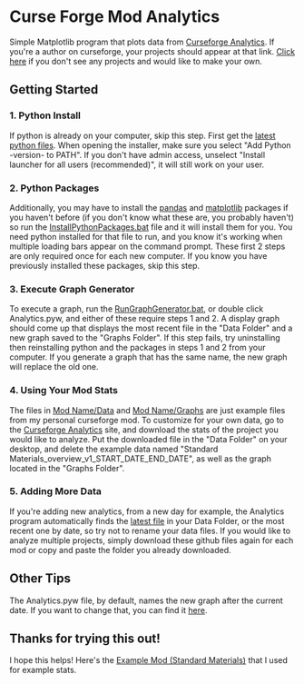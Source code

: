 # Curse Forge Mod Analytics
Simple Matplotlib program that plots data from [Curseforge Analytics](https://authors.curseforge.com/dashboard/projects). If you're a author on curseforge, your projects should appear at that link. [Click here](https://www.curseforge.com/project/create "Create a CurseForge Project") if you don't see any projects and would like to make your own.

## Getting Started
### 1. Python Install
If python is already on your computer, skip this step. First get the [latest python files](https://www.python.org/downloads/ "Python Download"). When opening the installer, make sure you select "Add Python -version- to PATH". If you don't have admin access, unselect "Install launcher for all users (recommended)", it will still work on your user.

### 2. Python Packages
Additionally, you may have to install the [pandas](Mod%20Name/Analytics.pyw#L1) and [matplotlib](Mod%20Name/Analytics.pyw#L2) packages if you haven't before (if you don't know what these are, you probably haven't) so run the [InstallPythonPackages.bat](Mod%20Name/Run/InstallPythonPackages.bat) file and it will install them for you. You need python installed for that file to run, and you know it's working when multiple loading bars appear on the command prompt. These first 2 steps are only required once for each new computer. If you know you have previously installed these packages, skip this step.

### 3. Execute Graph Generator
To execute a graph, run the [RunGraphGenerator.bat](Mod%20Name/Run/RunGraphGenerator.bat), or double click Analytics.pyw, and either of these require steps 1 and 2. A display graph should come up that displays the most recent file in the "Data Folder" and a new graph saved to the "Graphs Folder". If this step fails, try uninstalling then reinstalling python and the packages in steps 1 and 2 from your computer. If you generate a graph that has the same name, the new graph will replace the old one. 

### 4. Using Your Mod Stats
The files in [Mod Name/Data](Mod%20Name/Data "Data Folder") and [Mod Name/Graphs](Mod%20Name/Graphs "Graphs Folder") are just example files from my personal curseforge mod. To customize for your own data, go to the [Curseforge Analytics](https://authors.curseforge.com/dashboard/projects) site, and download the stats of the project you would like to analyze. Put the downloaded file in the "Data Folder" on your desktop, and delete the example data named "Standard Materials_overview_v1_START_DATE_END_DATE", as well as the graph located in the "Graphs Folder".

### 5. Adding More Data
If you're adding new analytics, from a new day for example, the Analytics program automatically finds the [latest file](Mod%20Name/Analytics.pyw#L11-L12) in your Data Folder, or the most recent one by date, so try not to rename your data files. If you would like to analyze multiple projects, simply download these github files again for each mod or copy and paste the folder you already downloaded.

## Other Tips
The Analytics.pyw file, by default, names the new graph after the current date. If you want to change that, you can find it [here](Analytics/Analytics.pyw#L52).

## Thanks for trying this out!
I hope this helps! Here's the [Example Mod (Standard Materials)](https://www.curseforge.com/minecraft/mc-mods/standardmaterials "Standard Materials CurseForge") that I used for example stats.

